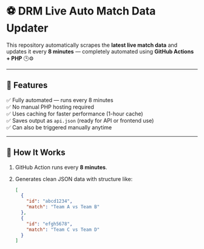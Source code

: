 # ⚽ DRM Live Auto Match Data Updater

This repository automatically scrapes the **latest live match data** 
and updates it every **8 minutes** — completely automated using **GitHub Actions + PHP** 🕒⚙️  

---

## 🚀 Features

✅ Fully automated — runs every 8 minutes  
✅ No manual PHP hosting required  
✅ Uses caching for faster performance (1-hour cache)  
✅ Saves output as `api.json` (ready for API or frontend use)  
✅ Can also be triggered manually anytime  

---

## 🧠 How It Works

1. GitHub Action runs every **8 minutes**.  
2. Generates clean JSON data with structure like:

   ```json
   [
     {
       "id": "abcd1234",
       "match": "Team A vs Team B"
     },
     {
       "id": "efgh5678",
       "match": "Team C vs Team D"
     }
   ]
